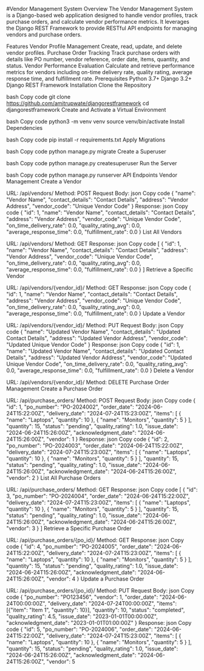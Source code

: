 #Vendor Management System
Overview
The Vendor Management System is a Django-based web application designed to handle vendor profiles, track purchase orders, and calculate vendor performance metrics. It leverages the Django REST Framework to provide RESTful API endpoints for managing vendors and purchase orders.

Features
Vendor Profile Management
Create, read, update, and delete vendor profiles.
Purchase Order Tracking
Track purchase orders with details like PO number, vendor reference, order date, items, quantity, and status.
Vendor Performance Evaluation
Calculate and retrieve performance metrics for vendors including on-time delivery rate, quality rating, average response time, and fulfillment rate.
Prerequisites
Python 3.7+
Django 3.2+
Django REST Framework
Installation
Clone the Repository

bash
Copy code
git clone https://github.com/amitrupwate/djangorestframework
cd djangorestframework
Create and Activate a Virtual Environment

bash
Copy code
python3 -m venv venv
source venv/bin/activate
Install Dependencies

bash
Copy code
pip install -r requirements.txt
Apply Migrations

bash
Copy code
python manage.py migrate
Create a Superuser

bash
Copy code
python manage.py createsuperuser
Run the Server

bash
Copy code
python manage.py runserver
API Endpoints
Vendor Management
Create a Vendor

URL: /api/vendors/
Method: POST
Request Body:
json
Copy code
{
    "name": "Vendor Name",
    "contact_details": "Contact Details",
    "address": "Vendor Address",
    "vendor_code": "Unique Vendor Code"
}
Response:
json
Copy code
{
    "id": 1,
    "name": "Vendor Name",
    "contact_details": "Contact Details",
    "address": "Vendor Address",
    "vendor_code": "Unique Vendor Code",
    "on_time_delivery_rate": 0.0,
    "quality_rating_avg": 0.0,
    "average_response_time": 0.0,
    "fulfillment_rate": 0.0
}
List All Vendors

URL: /api/vendors/
Method: GET
Response:
json
Copy code
[
    {
        "id": 1,
        "name": "Vendor Name",
        "contact_details": "Contact Details",
        "address": "Vendor Address",
        "vendor_code": "Unique Vendor Code",
        "on_time_delivery_rate": 0.0,
        "quality_rating_avg": 0.0,
        "average_response_time": 0.0,
        "fulfillment_rate": 0.0
    }
]
Retrieve a Specific Vendor

URL: /api/vendors/{vendor_id}/
Method: GET
Response:
json
Copy code
{
    "id": 1,
    "name": "Vendor Name",
    "contact_details": "Contact Details",
    "address": "Vendor Address",
    "vendor_code": "Unique Vendor Code",
    "on_time_delivery_rate": 0.0,
    "quality_rating_avg": 0.0,
    "average_response_time": 0.0,
    "fulfillment_rate": 0.0
}
Update a Vendor

URL: /api/vendors/{vendor_id}/
Method: PUT
Request Body:
json
Copy code
{
    "name": "Updated Vendor Name",
    "contact_details": "Updated Contact Details",
    "address": "Updated Vendor Address",
    "vendor_code": "Updated Unique Vendor Code"
}
Response:
json
Copy code
{
    "id": 1,
    "name": "Updated Vendor Name",
    "contact_details": "Updated Contact Details",
    "address": "Updated Vendor Address",
    "vendor_code": "Updated Unique Vendor Code",
    "on_time_delivery_rate": 0.0,
    "quality_rating_avg": 0.0,
    "average_response_time": 0.0,
    "fulfillment_rate": 0.0
}
Delete a Vendor

URL: /api/vendors/{vendor_id}/
Method: DELETE
Purchase Order Management
Create a Purchase Order

URL: /api/purchase_orders/
Method: POST
Request Body:
json
Copy code
{
    "id": 1,
        "po_number": "PO-2024002",
        "order_date": "2024-06-24T15:22:00Z",
        "delivery_date": "2024-07-24T15:23:00Z",
        "items": [
            {
                "name": "Laptops",
                "quantity": 10
            },
            {
                "name": "Monitors",
                "quantity": 5
            }
        ],
        "quantity": 15,
        "status": "pending",
        "quality_rating": 1.0,
        "issue_date": "2024-06-24T15:26:00Z",
        "acknowledgment_date": "2024-06-24T15:26:00Z",
        "vendor": 1
}
Response:
json
Copy code
{
    "id": 2,
        "po_number": "PO-2024003",
        "order_date": "2024-06-24T15:22:00Z",
        "delivery_date": "2024-07-24T15:23:00Z",
        "items": [
            {
                "name": "Laptops",
                "quantity": 10
            },
            {
                "name": "Monitors",
                "quantity": 5
            }
        ],
        "quantity": 15,
        "status": "pending",
        "quality_rating": 1.0,
        "issue_date": "2024-06-24T15:26:00Z",
        "acknowledgment_date": "2024-06-24T15:26:00Z",
        "vendor": 2
}
List All Purchase Orders

URL: /api/purchase_orders/
Method: GET
Response:
json
Copy code
[
    {
        "id": 3,
        "po_number": "PO-2024004",
        "order_date": "2024-06-24T15:22:00Z",
        "delivery_date": "2024-07-24T15:23:00Z",
        "items": [
            {
                "name": "Laptops",
                "quantity": 10
            },
            {
                "name": "Monitors",
                "quantity": 5
            }
        ],
        "quantity": 15,
        "status": "pending",
        "quality_rating": 1.0,
        "issue_date": "2024-06-24T15:26:00Z",
        "acknowledgment_date": "2024-06-24T15:26:00Z",
        "vendor": 3
    }
]
Retrieve a Specific Purchase Order

URL: /api/purchase_orders/{po_id}/
Method: GET
Response:
json
Copy code
{
    "id": 4,
        "po_number": "PO-2024005",
        "order_date": "2024-06-24T15:22:00Z",
        "delivery_date": "2024-07-24T15:23:00Z",
        "items": [
            {
                "name": "Laptops",
                "quantity": 10
            },
            {
                "name": "Monitors",
                "quantity": 5
            }
        ],
        "quantity": 15,
        "status": "pending",
        "quality_rating": 1.0,
        "issue_date": "2024-06-24T15:26:00Z",
        "acknowledgment_date": "2024-06-24T15:26:00Z",
        "vendor": 4
}
Update a Purchase Order

URL: /api/purchase_orders/{po_id}/
Method: PUT
Request Body:
json
Copy code
{
    "po_number": "PO123456",
    "vendor": 1,
    "order_date": "2024-06-24T00:00:00Z",
    "delivery_date": "2024-07-24T00:00:00Z",
    "items": [{"item": "Item 1", "quantity": 10}],
    "quantity": 10,
    "status": "completed",
    "quality_rating": 4.5,
    "issue_date": "2023-01-01T00:00:00Z",
    "acknowledgment_date": "2023-01-01T01:00:00Z"
}
Response:
json
Copy code
{
    "id": 5,
        "po_number": "PO-2024006",
        "order_date": "2024-06-24T15:22:00Z",
        "delivery_date": "2024-07-24T15:23:00Z",
        "items": [
            {
                "name": "Laptops",
                "quantity": 10
            },
            {
                "name": "Monitors",
                "quantity": 5
            }
        ],
        "quantity": 15,
        "status": "pending",
        "quality_rating": 1.0,
        "issue_date": "2024-06-24T15:26:00Z",
        "acknowledgment_date": "2024-06-24T15:26:00Z",
        "vendor": 5
